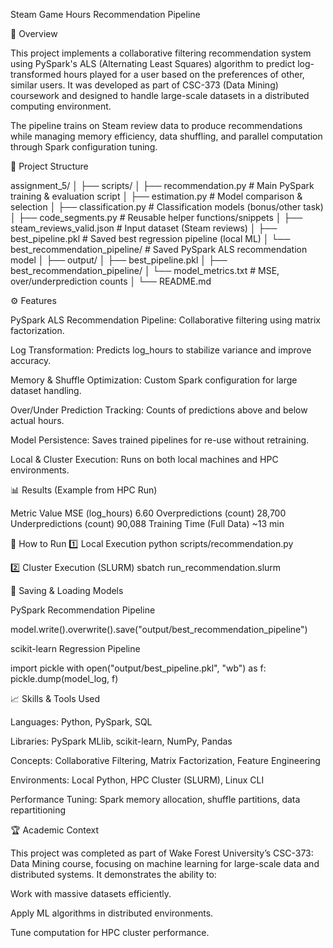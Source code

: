 Steam Game Hours Recommendation Pipeline

📌 Overview

This project implements a collaborative filtering recommendation system using PySpark's ALS (Alternating Least Squares) algorithm to predict log-transformed hours played for a user based on the preferences of other, similar users.
It was developed as part of CSC-373 (Data Mining) coursework and designed to handle large-scale datasets in a distributed computing environment.

The pipeline trains on Steam review data to produce recommendations while managing memory efficiency, data shuffling, and parallel computation through Spark configuration tuning.

📂 Project Structure

assignment_5/
│
├── scripts/
│   ├── recommendation.py         # Main PySpark training & evaluation script
│   ├── estimation.py              # Model comparison & selection
│   ├── classification.py          # Classification models (bonus/other task)
│   ├── code_segments.py           # Reusable helper functions/snippets
│   ├── steam_reviews_valid.json   # Input dataset (Steam reviews)
│   ├── best_pipeline.pkl          # Saved best regression pipeline (local ML)
│   └── best_recommendation_pipeline/ # Saved PySpark ALS recommendation model
│
├── output/
│   ├── best_pipeline.pkl
│   ├── best_recommendation_pipeline/
│   └── model_metrics.txt          # MSE, over/underprediction counts
│
└── README.md

⚙️ Features

PySpark ALS Recommendation Pipeline: Collaborative filtering using matrix factorization.

Log Transformation: Predicts log_hours to stabilize variance and improve accuracy.

Memory & Shuffle Optimization: Custom Spark configuration for large dataset handling.

Over/Under Prediction Tracking: Counts of predictions above and below actual hours.

Model Persistence: Saves trained pipelines for re-use without retraining.

Local & Cluster Execution: Runs on both local machines and HPC environments.

📊 Results (Example from HPC Run)

Metric	Value
MSE (log_hours)	6.60
Overpredictions (count)	28,700
Underpredictions (count)	90,088
Training Time (Full Data)	~13 min

🚀 How to Run
1️⃣ Local Execution
python scripts/recommendation.py

2️⃣ Cluster Execution (SLURM)
sbatch run_recommendation.slurm

💾 Saving & Loading Models

PySpark Recommendation Pipeline

model.write().overwrite().save("output/best_recommendation_pipeline")


scikit-learn Regression Pipeline

import pickle
with open("output/best_pipeline.pkl", "wb") as f:
    pickle.dump(model_log, f)

📈 Skills & Tools Used

Languages: Python, PySpark, SQL

Libraries: PySpark MLlib, scikit-learn, NumPy, Pandas

Concepts: Collaborative Filtering, Matrix Factorization, Feature Engineering

Environments: Local Python, HPC Cluster (SLURM), Linux CLI

Performance Tuning: Spark memory allocation, shuffle partitions, data repartitioning

🏆 Academic Context

This project was completed as part of Wake Forest University’s CSC-373: Data Mining course, focusing on machine learning for large-scale data and distributed systems.
It demonstrates the ability to:

Work with massive datasets efficiently.

Apply ML algorithms in distributed environments.

Tune computation for HPC cluster performance.
